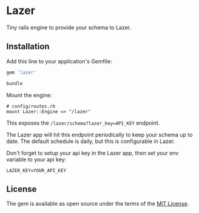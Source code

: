 # Lazer

Tiny rails engine to provide your schema to Lazer.

## Installation
Add this line to your application's Gemfile:

```ruby
gem 'lazer'
```

```bash
bundle
```

Mount the engine:

```
# config/routes.rb
mount Lazer::Engine => "/lazer"
```

This exposes the `/lazer/schema?lazer_key=API_KEY` endpoint.

The Lazer app will hit this endpoint periodically to keep your schema up to date. The default schedule is daily, but this is configurable in Lazer.

Don't forget to setup your api key in the Lazer app, then set your env variable to your api key:

```
LAZER_KEY=YOUR_API_KEY
```

## License

The gem is available as open source under the terms of the [MIT License](https://opensource.org/licenses/MIT).
